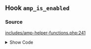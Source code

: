 ## Hook `amp_is_enabled`

### Source

[includes/amp-helper-functions.php:241](https://github.com/ampproject/amp-wp/blob/develop/includes/amp-helper-functions.php#L241)

<details>
<summary>Show Code</summary>
```php
if ( false === apply_filters( 'amp_is_enabled', true ) ) {```
</details>
